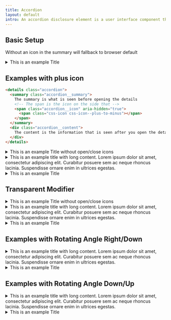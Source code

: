 ```yaml
---
title: Accordion
layout: default
intro: An accordion disclosure element is a user interface component that allows users to expand and collapse sections of content. 
---
```


## Basic Setup

Without an icon in the summary will fallback to browser default 

<details class="accordion">
  <summary class="accordion__summary">
    This is an example Title
  </summary>
  <div class="accordion__content">
    {{ placeholder.paragraph }}
    {{ placeholder.paragraph }}
  </div>
</details>


## Examples with plus icon

```html
<details class="accordion">
  <summary class="accordion__summary">
    The summary is what is seen before opening the details
    <!-- The span is the icon on the side that -->
    <span class="accordion__icon" aria-hidden="true">
      <span class="css-icon css-icon--plus-to-minus"></span>
    </span>
  </summary>
  <div class="accordion__content">
    The content is the information that is seen after you open the details
  </div>
</details>
```

<details class="accordion">
  <summary class="accordion__summary">
    This is an example Title without open/close icons
    <span class="accordion__icon" aria-hidden="true">
      <span class="css-icon css-icon--plus-to-minus"></span>
    </span>
  </summary>
  <div class="accordion__content">
    {{ placeholder.paragraph }}
    {{ placeholder.paragraph }}
  </div>
</details>
<details class="accordion">
  <summary class="accordion__summary">
    This is an example title with long content. Lorem ipsum dolor sit amet, consectetur adipiscing elit. Curabitur posuere sem ac neque rhoncus lacinia. Suspendisse ornare enim in ultrices egestas.
    <span class="accordion__icon" aria-hidden="true">
      <span class="css-icon css-icon--plus-to-minus"></span>
    </span>
  </summary>
  <div class="accordion__content">
    {{ placeholder.paragraph }}
    {{ placeholder.paragraph }}
  </div>
</details>
<details class="accordion">
  <summary class="accordion__summary">
    This is an example Title
    <span class="accordion__icon" aria-hidden="true">
      <span class="css-icon css-icon--plus-to-minus"></span>
    </span>
  </summary>
  <div class="accordion__content">
    {{ placeholder.paragraph }}
    {{ placeholder.paragraph }}
  </div>
</details>

## Transparent Modifier


<details class="accordion accordion--transparent">
  <summary class="accordion__summary">
    This is an example Title without open/close icons
    <span class="accordion__icon" aria-hidden="true">
      <span class="css-icon css-icon--plus-to-minus"></span>
    </span>
  </summary>
  <div class="accordion__content">
    {{ placeholder.paragraph }}
    {{ placeholder.paragraph }}
  </div>
</details>
<details class="accordion accordion--transparent">
  <summary class="accordion__summary">
    This is an example title with long content. Lorem ipsum dolor sit amet, consectetur adipiscing elit. Curabitur posuere sem ac neque rhoncus lacinia. Suspendisse ornare enim in ultrices egestas.
    <span class="accordion__icon" aria-hidden="true">
      <span class="css-icon css-icon--plus-to-minus"></span>
    </span>
  </summary>
  <div class="accordion__content">
    {{ placeholder.paragraph }}
    {{ placeholder.paragraph }}
  </div>
</details>
<details class="accordion accordion--transparent">
  <summary class="accordion__summary">
    This is an example Title
    <span class="accordion__icon" aria-hidden="true">
      <span class="css-icon css-icon--plus-to-minus"></span>
    </span>
  </summary>
  <div class="accordion__content">
    {{ placeholder.paragraph }}
    {{ placeholder.paragraph }}
  </div>
</details>

## Examples with Rotating Angle Right/Down

<details class="accordion">
  <summary class="accordion__summary">
    This is an example title with long content. Lorem ipsum dolor sit amet, consectetur adipiscing elit. Curabitur posuere sem ac neque rhoncus lacinia. Suspendisse ornare enim in ultrices egestas.
    <span class="accordion__icon" aria-hidden="true">
      <span class="css-icon css-icon--angle-right-to-down"></span>
    </span>
  </summary>
  <div class="accordion__content">
    {{ placeholder.paragraph }}
    {{ placeholder.paragraph }}
  </div>
</details>
<details class="accordion">
  <summary class="accordion__summary">
    This is an example Title
    <span class="accordion__icon" aria-hidden="true">
      <span class="css-icon css-icon--angle-right-to-down"></span>
    </span>
  </summary>
  <div class="accordion__content">
    {{ placeholder.paragraph }}
    {{ placeholder.paragraph }}
  </div>
</details>

## Examples with Rotating Angle Down/Up


<details class="accordion">
  <summary class="accordion__summary">
    This is an example title with long content. Lorem ipsum dolor sit amet, consectetur adipiscing elit. Curabitur posuere sem ac neque rhoncus lacinia. Suspendisse ornare enim in ultrices egestas.
    <span class="accordion__icon" aria-hidden="true">
      <span class="css-icon css-icon--angle-down-to-up"></span>
    </span>
  </summary>
  <div class="accordion__content">
    {{ placeholder.paragraph }}
    {{ placeholder.paragraph }}
  </div>
</details>
<details class="accordion">
  <summary class="accordion__summary">
    This is an example Title
    <span class="accordion__icon" aria-hidden="true">
      <span class="css-icon css-icon--angle-down-to-up"></span>
    </span>
  </summary>
  <div class="accordion__content">
    {{ placeholder.paragraph }}
    {{ placeholder.paragraph }}
  </div>
</details>


